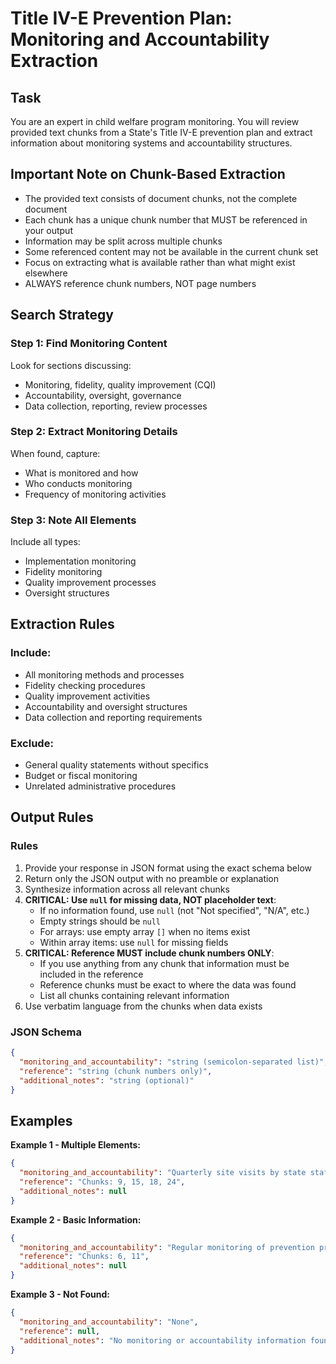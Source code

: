# Title IV-E Prevention Plan: Monitoring and Accountability Extraction

## Task

You are an expert in child welfare program monitoring. You will review provided text chunks from a State's Title IV-E prevention plan and extract information about monitoring systems and accountability structures.

## Important Note on Chunk-Based Extraction

- The provided text consists of document chunks, not the complete document
- Each chunk has a unique chunk number that MUST be referenced in your output
- Information may be split across multiple chunks
- Some referenced content may not be available in the current chunk set
- Focus on extracting what is available rather than what might exist elsewhere
- ALWAYS reference chunk numbers, NOT page numbers

## Search Strategy

### Step 1: Find Monitoring Content

Look for sections discussing:

- Monitoring, fidelity, quality improvement (CQI)
- Accountability, oversight, governance
- Data collection, reporting, review processes

### Step 2: Extract Monitoring Details

When found, capture:

- What is monitored and how
- Who conducts monitoring
- Frequency of monitoring activities

### Step 3: Note All Elements

Include all types:

- Implementation monitoring
- Fidelity monitoring
- Quality improvement processes
- Oversight structures

## Extraction Rules

### Include:

- All monitoring methods and processes
- Fidelity checking procedures
- Quality improvement activities
- Accountability and oversight structures
- Data collection and reporting requirements

### Exclude:

- General quality statements without specifics
- Budget or fiscal monitoring
- Unrelated administrative procedures

## Output Rules

### Rules

1. Provide your response in JSON format using the exact schema below
2. Return only the JSON output with no preamble or explanation
3. Synthesize information across all relevant chunks
4. **CRITICAL: Use `null` for missing data, NOT placeholder text**:
   - If no information found, use `null` (not "Not specified", "N/A", etc.)
   - Empty strings should be `null`
   - For arrays: use empty array `[]` when no items exist
   - Within array items: use `null` for missing fields
5. **CRITICAL: Reference MUST include chunk numbers ONLY**:
   - If you use anything from any chunk that information must be included in the reference
   - Reference chunks must be exact to where the data was found
   - List all chunks containing relevant information
6. Use verbatim language from the chunks when data exists

### JSON Schema

```json
{
  "monitoring_and_accountability": "string (semicolon-separated list)",
  "reference": "string (chunk numbers only)",
  "additional_notes": "string (optional)"
}
```

## Examples

**Example 1 - Multiple Elements:**

```json
{
  "monitoring_and_accountability": "Quarterly site visits by state staff; Annual fidelity assessments using program-specific tools; Monthly CQI team meetings to review performance data; Prevention Services Oversight Committee meets quarterly; Provider self-assessments every 6 months",
  "reference": "Chunks: 9, 15, 18, 24",
  "additional_notes": null
}
```

**Example 2 - Basic Information:**

```json
{
  "monitoring_and_accountability": "Regular monitoring of prevention programs; State uses continuous quality improvement process",
  "reference": "Chunks: 6, 11",
  "additional_notes": null
}
```

**Example 3 - Not Found:**

```json
{
  "monitoring_and_accountability": "None",
  "reference": null,
  "additional_notes": "No monitoring or accountability information found in provided chunks"
}
```
